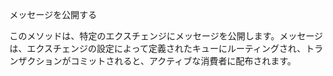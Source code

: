 メッセージを公開する

このメソッドは、特定のエクスチェンジにメッセージを公開します。メッセージは、エクスチェンジの設定によって定義されたキューにルーティングされ、トランザクションがコミットされると、アクティブな消費者に配布されます。
